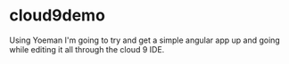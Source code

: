 cloud9demo
==========
Using Yoeman I'm going to try and get a simple angular app up and going while editing it all
through the cloud 9 IDE.